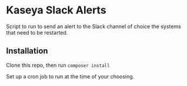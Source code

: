 # Kaseya Slack Alerts

Script to run to send an alert to the Slack channel of choice the systems that need to be restarted.

## Installation

Clone this repo, then run `composer install`

Set up a cron job to run at the time of your choosing.
